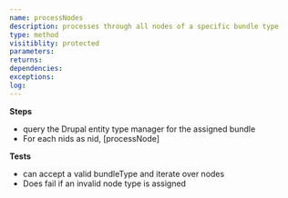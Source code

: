 ```yaml
---
name: processNodes
description: processes through all nodes of a specific bundle type
type: method
visitiblity: protected
parameters: 
returns: 
dependencies:
exceptions:
log:
---
```



**Steps**
- query the Drupal entity type manager for the assigned bundle
- For each nids as nid, [processNode]

**Tests**
- can accept a valid bundleType and iterate over nodes
- Does fail if an invalid node type is assigned

